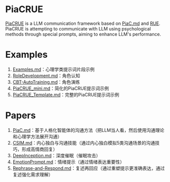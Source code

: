 # PiaCRUE

[PiaCRUE](PiaCRUE.md) is a LLM communication framework based on [PiaC.md](Papers/PiaC.md) and [RUE](Examples/PiaCRUE_mini.md).
PiaCRUE is attempting to communicate with LLM using psychological methods through special prompts, aiming to enhance LLM's performance.

# Examples

1. [Examples.md](Examples.md)：心理学类提示词片段示例
2. [RoleDevelopment.md](Examples/RoleDevelopment.md)：角色认知
3. [CBT-AutoTraining.md](Examples/CBT-AutoTraining.md)：角色演练
4. [PiaCRUE_mini.md](Examples/PiaCRUE_mini.md)：简化的PiaCRUE提示词示例
5. [PiaCRUE_Template.md](Examples/PiaCRUE_Template.md)：完整的PiaCRUE提示词示例

# Papers

1. [PiaC.md](Papers/PiaC.md)：基于人格化智能体的沟通方法（把LLM当人看，然后使用沟通理论和心理学方法展开沟通）
2. [CSIM.md](Papers/CSIM.md)：内心独白与沟通技能（通过内心独白模拟5类沟通场景的沟通技巧，形成高情商回复）
3. [DeepInception.md](Papers/DeepInception.md)：深度催眠（催眠攻击）
4. [EmotionPrompt.md](Papers/EmotionPrompt.md)：情绪提示（通过情绪表达重要性）
5. [Rephrase-and-Respond.md](Papers/Rephrase-and-Respond.md)：复述再回应（通过重塑提示更准确表达，通过复述强化需求理解）